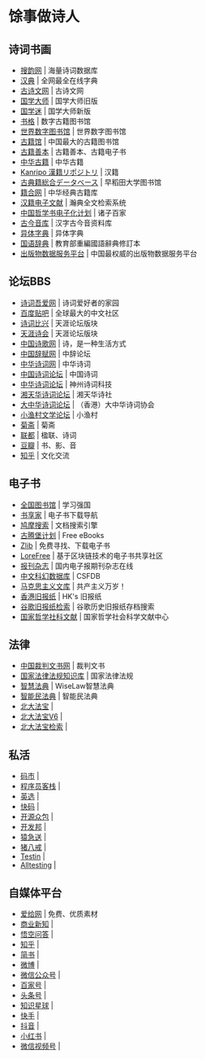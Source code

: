 # 馀事做诗人

## 诗词书画

- [搜韵网](https://sou-yun.cn/) | 海量诗词数据库
- [汉典](https://www.zdic.net/) | 全网最全在线字典
- [古诗文网](https://www.gushiwen.cn/) | 古诗文网
- [国学大师](http://www.guoxuedashi.net/) | 国学大师旧版
- [国学迷](http://www.guoxuemi.com/) | 国学大师新版
- [书格](https://shuge.org/) | 数字古籍图书馆
- [世界数字图书馆](https://www.wdl.org/) | 世界数字图书馆
- [古籍馆](https://www.gujiguan.com/) | 中国最大的古籍图书馆
- [古籍善本](http://book.shufaji.com/) | 古籍善本、古籍电子书
- [中华古籍](http://guji.artx.cn/) | 中华古籍
- [Kanripo 漢籍リポジトリ](http://kanripo.org/) | 汉籍
- [古典籍総合データベース](https://www.wul.waseda.ac.jp/kotenseki/index.html) | 早稻田大学图书馆
- [籍合网](http://www.ancientbooks.cn/) | 中华经典古籍库
- [汉籍电子文献](http://hanji.sinica.edu.tw/) | 瀚典全文检索系统
- [中国哲学书电子化计划](https://ctext.org/zhs) | 诸子百家
- [古今音库](https://xiaoxue.iis.sinica.edu.tw/ccr/) | 汉字古今音资料库
- [异体字典](https://dict.variants.moe.edu.tw/) | 异体字典
- [国语辞典](http://dict.revised.moe.edu.tw/cbdic/) | 教育部重編國語辭典修訂本
- [出版物数据服务平台](https://pdc.capub.cn/) | 中国最权威的出版物数据服务平台

## 论坛BBS

- [诗词吾爱网](https://www.52shici.com/) | 诗词爱好者的家园
- [百度贴吧](https://tieba.baidu.com/) | 全球最大的中文社区
- [诗词比兴](http://bbs.tianya.cn/list-no02-1.shtml) | 天涯论坛版块
- [天涯诗会](http://bbs.tianya.cn/list-poem-1.shtml) | 天涯论坛版块
- [中国诗歌网](https://www.zgshige.com/) | 诗，是一种生活方式
- [中国辞赋网](http://zgcfw.com.cn/) | 中辞论坛
- [中华诗词网](https://www.zhsc.net/) | 中华诗词
- [中国诗词论坛](http://www.zhliaoshe.com/) | 中国诗词
- [中华诗词论坛](http://www.zhsc.cn/) | 神州诗词科技
- [湘天华诗词论坛](http://www.xth2007.com/) | 湘天华诗社
- [大中华诗词论坛](http://www.hksc888.com/) | （香港）大中华诗词协会
- [小渔村文学论坛](http://www.chinaxiaoyucun.com/) | 小渔村
- [菊斋](http://www.juzhai.com/) | 菊斋
- [联都](https://www.china-liandu.com.cn/) | 楹联、诗词
- [豆瓣](https://www.douban.com/) | 书、影、音
- [知乎](https://www.zhihu.com/) | 文化交流

## 电子书

- [全国图书馆](https://www.xuexi.cn/189dcc399d86d930a47fa7d1a1aac8d5/26df623086bc5d4eae2d0009d196b582.html) | 学习强国
- [书享家](http://shuxiangjia.cn/) | 电子书下载导航
- [鸠摩搜索](https://www.jiumodiary.com/) | 文档搜索引擎
- [古腾堡计划](https://www.gutenberg.org/) | Free eBooks
- [Zlib](https://2lib.org/) | 免费寻找、下载电子书
- [LoreFree](https://ebook2.lorefree.com/) | 基于区块链技术的电子书共享社区
- [报刊杂志](http://www.53bk.com/baokan/) | 国内电子报期刊杂志在线
- [中文科幻数据库](https://csfdb.scifi-wiki.com/) | CSFDB
- [马克思主义文库](https://www.marxists.org/) | 共产主义万岁！
- [香港旧报纸](https://sc.lcsd.gov.hk/TuniS/mmis.hkpl.gov.hk/web/guest/old-hk-collection) | HK's 旧报纸
- [谷歌旧报纸检索](https://news.google.com/newspapers) | 谷歌历史旧报纸存档搜索
- [国家哲学社科文献](http://www.ncpssd.org/) | 国家哲学社会科学文献中心

## 法律

- [中国裁判文书网](https://wenshu.court.gov.cn/) | 裁判文书
- [国家法律法规知识库](https://flk.npc.gov.cn/) | 国家法律法规
- [智慧法典](https://wiselaw.jurtech.cn/) | WiseLaw智慧法典
- [智能民法典](https://civil.jurtech.cn/) | 智能民法典
- [北大法宝](http://www.pkulaw.cn/) | 
- [北大法宝V6](https://www.pkulaw.com/) | 
- [北大法宝检索](https://www.pkulaw.com/searchall) | 

## 私活

- [码市](https://codemart.com/) | 
- [程序员客栈](https://www.proginn.com/) | 
- [英选](https://www.yingxuan.io/) | 
- [快码](https://kuaimacode.com/) | 
- [开源众包](https://zb.oschina.net/) | 
- [开发邦](https://www.kaifabang.com/) | 
- [猿急送](https://www.yuanjisong.com/) | 
- [猪八戒](https://zbj.com/) | 
- [Testin](https://www.testin.cn/) | 
- [Alltesting](https://www.alltesting.cn/) | 

## 自媒体平台

- [爱给网](https://www.aigei.com/) | 免费、优质素材
- [商业新知](https://www.shangyexinzhi.com/) | 
- [悟空问答](https://www.wukong.com/) | 
- [知乎](https://www.zhihu.com/) | 
- [简书](https://www.jianshu.com/) | 
- [微博](https://weibo.com/) | 
- [微信公众号](https://mp.weixin.qq.com/) | 
- [百家号](https://baijiahao.baidu.com/) | 
- [头条号](https://mp.toutiao.com/) | 
- [知识星球](https://www.zsxq.com/) | 
- [快手](https://www.kuaishou.com/) | 
- [抖音](https://www.douyin.com/) | 
- [小红书](https://www.xiaohongshu.com/) | 
- [微信视频号](https://channels.weixin.qq.com/) |